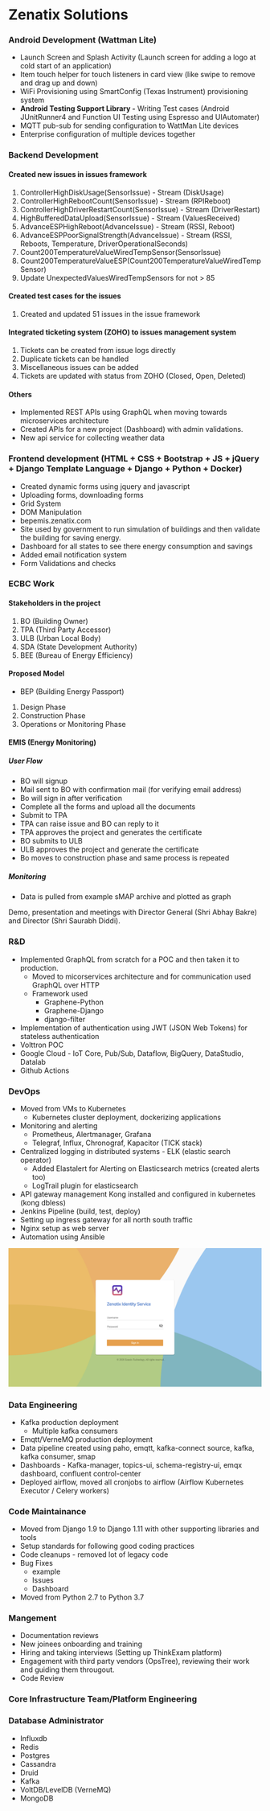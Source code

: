 # Zenatix Solutions

### Android Development (Wattman Lite)

- Launch Screen and Splash Activity (Launch screen for adding a logo at cold start of an application)
- Item touch helper for touch listeners in card view (like swipe to remove and drag up and down)
- WiFi Provisioning using SmartConfig (Texas Instrument) provisioning system
- **Android Testing Support Library -** Writing Test cases (Android JUnitRunner4 and Function UI Testing using Espresso and UIAutomater)
- MQTT pub-sub for sending configuration to WattMan Lite devices
- Enterprise configuration of multiple devices together

### Backend Development

#### Created new issues in issues framework

1. ControllerHighDiskUsage(SensorIssue) - Stream (DiskUsage)
2. ControllerHighRebootCount(SensorIssue) - Stream (RPIReboot)
3. ControllerHighDriverRestartCount(SensorIssue) - Stream (DriverRestart)
4. HighBufferedDataUpload(SensorIssue) - Stream (ValuesReceived)
5. AdvanceESPHighReboot(AdvanceIssue) - Stream (RSSI, Reboot)
6. AdvanceESPPoorSignalStrength(AdvanceIssue) - Stream (RSSI, Reboots, Temperature, DriverOperationalSeconds)
7. Count200TemperatureValueWiredTempSensor(SensorIssue)
8. Count200TemperatureValueESP(Count200TemperatureValueWiredTempSensor)
9. Update UnexpectedValuesWiredTempSensors for not > 85

#### Created test cases for the issues

1. Created and updated 51 issues in the issue framework

#### Integrated ticketing system (ZOHO) to issues management system

1. Tickets can be created from issue logs directly
2. Duplicate tickets can be handled
3. Miscellaneous issues can be added
4. Tickets are updated with status from ZOHO (Closed, Open, Deleted)

#### Others

- Implemented REST APIs using GraphQL when moving towards microservices architecture
- Created APIs for a new project (Dashboard) with admin validations.
- New api service for collecting weather data

### Frontend development (HTML + CSS + Bootstrap + JS + jQuery + Django Template Language + Django + Python + Docker)

- Created dynamic forms using jquery and javascript
- Uploading forms, downloading forms
- Grid System
- DOM Manipulation
- bepemis.zenatix.com
- Site used by government to run simulation of buildings and then validate the building for saving energy.
- Dashboard for all states to see there energy consumption and savings
- Added email notification system
- Form Validations and checks

### ECBC Work

#### Stakeholders in the project

1. BO (Building Owner)
2. TPA (Third Party Accessor)
3. ULB (Urban Local Body)
4. SDA (State Development Authority)
5. BEE (Bureau of Energy Efficiency)

#### Proposed Model

- BEP (Building Energy Passport)

 1. Design Phase
 2. Construction Phase
 3. Operations or Monitoring Phase

#### EMIS (Energy Monitoring)

##### User Flow

- BO will signup
- Mail sent to BO with confirmation mail (for verifying email address)
- Bo will sign in after verification
- Complete all the forms and upload all the documents
- Submit to TPA
- TPA can raise issue and BO can reply to it
- TPA approves the project and generates the certificate
- BO submits to ULB
- ULB approves the project and generate the certificate
- Bo moves to construction phase and same process is repeated

##### Monitoring

- Data is pulled from example sMAP archive and plotted as graph

Demo, presentation and meetings with Director General (Shri Abhay Bakre) and Director (Shri Saurabh Diddi).

### R&D

- Implemented GraphQL from scratch for a POC and then taken it to production.
  - Moved to micorservices architecture and for communication used GraphQL over HTTP
  - Framework used
    - Graphene-Python
    - Graphene-Django
    - django-filter
- Implementation of authentication using JWT (JSON Web Tokens) for stateless authentication
- Volttron POC
- Google Cloud - IoT Core, Pub/Sub, Dataflow, BigQuery, DataStudio, Datalab
- Github Actions

### DevOps

- Moved from VMs to Kubernetes
  - Kubernetes cluster deployment, dockerizing applications
- Monitoring and alerting
  - Prometheus, Alertmanager, Grafana
  - Telegraf, Influx, Chronograf, Kapacitor (TICK stack)
- Centralized logging in distributed systems - ELK (elastic search operator)
  - Added Elastalert for Alerting on Elasticsearch metrics (created alerts too)
  - LogTrail plugin for elasticsearch
- API gateway management Kong installed and configured in kubernetes (kong dbless)
- Jenkins Pipeline (build, test, deploy)
- Setting up ingress gateway for all north south traffic
- Nginx setup as web server
- Automation using Ansible

![kiali-screenshot](../../media/Pasted%20image%2020231201175111.png)

### Data Engineering

- Kafka production deployment
  - Multiple kafka consumers
- Emqtt/VerneMQ production deployment
- Data pipeline created using paho, emqtt, kafka-connect source, kafka, kafka consumer, smap
- Dashboards - Kafka-manager, topics-ui, schema-registry-ui, emqx dashboard, confluent control-center
- Deployed airflow, moved all cronjobs to airflow (Airflow Kubernetes Executor / Celery workers)

### Code Maintainance

- Moved from Django 1.9 to Django 1.11 with other supporting libraries and tools
- Setup standards for following good coding practices
- Code cleanups - removed lot of legacy code
- Bug Fixes
  - example
  - Issues
  - Dashboard
- Moved from Python 2.7 to Python 3.7

### Mangement

- Documentation reviews
- New joinees onboarding and training
- Hiring and taking interviews (Setting up ThinkExam platform)
- Engagement with third party vendors (OpsTree), reviewing their work and guiding them througout.
- Code Review

### Core Infrastructure Team/Platform Engineering

### Database Administrator

- Influxdb
- Redis
- Postgres
- Cassandra
- Druid
- Kafka
- VoltDB/LevelDB (VerneMQ)
- MongoDB
